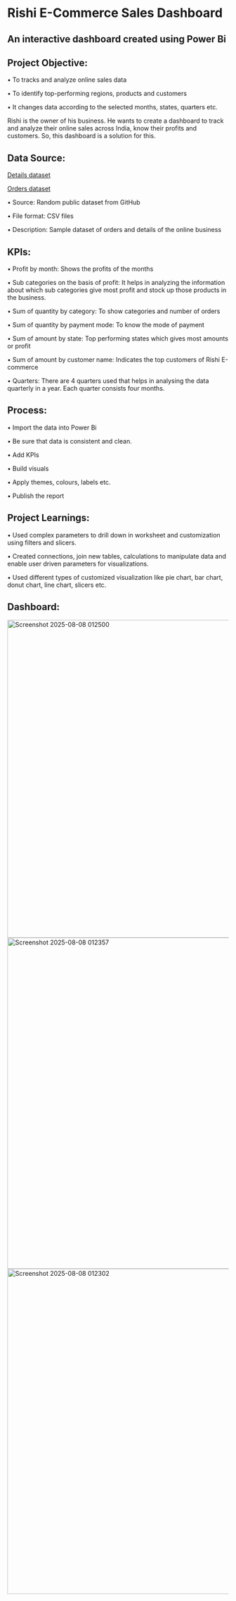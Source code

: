 # Rishi E-Commerce Sales Dashboard
## An interactive dashboard created using Power Bi 
 
## Project Objective:
  
  •	To tracks and analyze online sales data
  
  •	To identify top-performing regions, products and customers
  
  •	It changes data according to the selected months, states, quarters etc. 

Rishi is the owner of his business. He wants to create a dashboard to track and analyze their online sales across India, know their profits and customers. So, this dashboard is a solution for this.

## Data Source:
<a href="https://github.com/Shristi-Chaurasiya/Rishi-E-Commerce-Sales-Dashboard/blob/main/Details.csv">Details dataset</a>
  
  <a href="https://github.com/Shristi-Chaurasiya/Rishi-E-Commerce-Sales-Dashboard/blob/main/Orders.csv">Orders dataset</a>
  
  •	Source: Random public dataset from GitHub
  
  •	File format: CSV files
  
  • Description: Sample dataset of orders and details of the online business

## KPIs:
  
  •	Profit by month: Shows the profits of the months
  
  •	Sub categories on the basis of profit: It helps in analyzing the information about which sub categories give most profit and stock up those products in the business.
  
  •	Sum of quantity by category: To show categories and number of orders
  
  •	Sum of quantity by payment mode: To know the mode of payment
  
  •	Sum of amount by state: Top performing states which gives most amounts or profit
  
  •	Sum of amount by customer name: Indicates the top customers of Rishi E-commerce
  
  •	Quarters: There are 4 quarters used that helps in analysing the data quarterly in a year. Each quarter consists four months.

## Process:
  
  •	Import the data into Power Bi
  
  •	Be sure that data is consistent and clean.
  
  •	Add KPIs
  
  •	Build visuals
  
  •	Apply themes, colours, labels etc.
  
  •	Publish the report

## Project Learnings:
  
   •	Used complex parameters to drill down in worksheet and customization using filters and slicers.
	  
   •	Created connections, join new tables, calculations to manipulate data and enable user driven parameters for visualizations.
	  
   •	Used different types of customized visualization like pie chart, bar chart, donut chart, line chart, slicers etc.

## Dashboard:

  <img width="1334" height="721" alt="Screenshot 2025-08-08 012500" src="https://github.com/user-attachments/assets/fcfb9f3c-9bb9-4c00-9040-30c99044dc53" />

   <img width="1346" height="751" alt="Screenshot 2025-08-08 012357" src="https://github.com/user-attachments/assets/92f254e1-cbff-440a-b002-e95ad7128451" />  
   <img width="1344" height="738" alt="Screenshot 2025-08-08 012302" src="https://github.com/user-attachments/assets/112b5639-3718-4cf3-a452-147bee75735b" />




